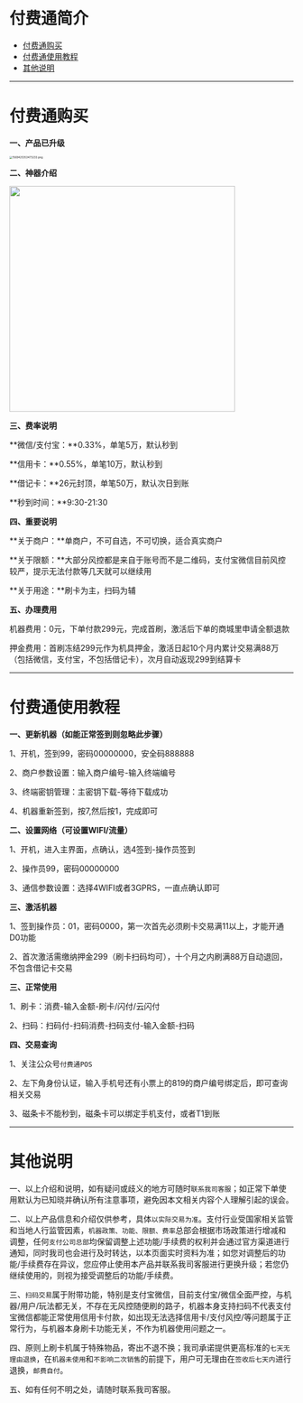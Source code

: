 

# 付费通简介

- [付费通购买](#付费通购买)
- [付费通使用教程](#付费通使用教程)
- [其他说明](#其他说明)

-----

# 付费通购买

**一、产品已升级**

[<img src="https://wiki.zjkmkj.com/media/202210242314588.png" alt="1569425353473233.png" style="zoom:33%;" />](start/tool.md)

**二、神器介绍**

<img src=../media/1559526645651515.jpg?watermark/2/text/5rWZ5rGf5Y2h55uf/fontsize/20/dissolve/20/gravity/northeast/dx/20/dy/20/batch/1/degree/45 width=400 />

**三、费率说明**

**微信/支付宝：**0.33%，单笔5万，默认秒到

**信用卡：**0.55%，单笔10万，默认秒到

**借记卡：**26元封顶，单笔50万，默认次日到账

**秒到时间：**9:30-21:30

**四、重要说明**

**关于商户：**单商户，不可自选，不可切换，适合真实商户

**关于限额：**大部分风控都是来自于账号而不是二维码，支付宝微信目前风控较严，提示无法付款等几天就可以继续用

**关于用途：**刷卡为主，扫码为辅

**五、办理费用**

机器费用：0元，下单付款299元，完成首刷，激活后下单的商城里申请全额退款

押金费用：首刷冻结299元作为机具押金，激活日起10个月内累计交易满88万（包括微信，支付宝，不包括借记卡），次月自动返现299到结算卡

------

# 付费通使用教程

**一、更新机器（如能正常签到则忽略此步骤）**

1、开机，签到99，密码00000000，安全码888888

2、商户参数设置：输入商户编号-输入终端编号

3、终端密钥管理：主密钥下载-等待下载成功

4、机器重新签到，按7,然后按1，完成即可

**二、设置网络（可设置WIFI/流量）**

1、开机，进入主界面，点确认，选4签到-操作员签到

2、操作员99，密码00000000

3、通信参数设置：选择4WIFI或者3GPRS，一直点确认即可

**三、激活机器**

1、签到操作员：01，密码0000，第一次首先必须刷卡交易满11以上，才能开通D0功能

2、首次激活需缴纳押金299（刷卡扫码均可），十个月之内刷满88万自动退回，不包含借记卡交易

**三、正常使用**

1、刷卡：消费-输入金额-刷卡/闪付/云闪付

2、扫码：扫码付-扫码消费-扫码支付-输入金额-扫码

**四、交易查询**

1、关注公众号`付费通POS`

2、左下角身份认证，输入手机号还有小票上的819的商户编号绑定后，即可查询相关交易

3、磁条卡不能秒到，磁条卡可以绑定手机支付，或者T1到账

---

# 其他说明

一、以上介绍和说明，如有疑问或歧义的地方可随时`联系我司客服`；如正常下单使用默认为已知晓并确认所有注意事项，避免因本文相关内容个人理解引起的误会。

二、以上产品信息和介绍仅供参考，具体`以实际交易为准`。支付行业受国家相关监管和当地人行监管因素，`机器政策、功能、限额、费率`总部会根据市场政策进行增减和调整，任何`支付公司总部`均保留调整上述功能/手续费的权利并会通过官方渠道进行通知，同时我司也会进行及时转达，以本页面实时资料为准；如您对调整后的功能/手续费存在异议，您应停止使用本产品并联系我司客服进行更换升级；若您仍继续使用的，则视为接受调整后的功能/手续费。

三、`扫码交易`属于附带功能，特别是支付宝微信，目前支付宝/微信全面严控，与机器/用户/玩法都无关，不存在无风控随便刷的路子，机器本身支持扫码不代表支付宝微信都能正常使用信用卡付款，如出现无法选择信用卡/支付风控/等问题属于正常行为，与机器本身刷卡功能无关，不作为机器使用问题之一。

四、原则上刷卡机属于特殊物品，寄出不退不换；我司承诺提供更高标准的`七天无理由退换`，在`机器未使用`和`不影响二次销售`的前提下，用户可无理由在`签收后七天内`进行退换，`邮费自付`。

五、如有任何不明之处，请随时联系我司客服。













